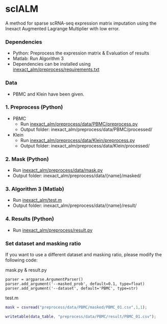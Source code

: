 # scIALM
A method for sparse scRNA-seq expression matrix imputation using the Inexact Augmented Lagrange Multiplier with low error.

### Dependencies
* Python: Preprocess the expression matrix & Evaluation of results
* Matlab:  Run Algorithm 3
* Dependencies can be installed using [inexact_alm/preprocess/requirements.txt](https://github.com/lxhfighting/scIALM/blob/main/inexact_alm/preprocess/requirements.txt)

### Data
* PBMC and Klein have been given.

### 1. Preprocess (Python)
* PBMC
  * Run [inexact_alm/preprocess/data/PBMC/preprocess.py](https://github.com/lxhfighting/scIALM/blob/main/inexact_alm/preprocess/data/PBMC/preprocess.py)
  * Output folder: inexact_alm/preprocess/data/PBMC/processed/
* Klein
  * Run [inexact_alm/preprocess/data/Klein/preprocess.py](https://github.com/lxhfighting/scIALM/blob/main/inexact_alm/preprocess/data/Klein/preprocess.py)
  * Output folder: inexact_alm/preprocess/data/Klein/processed/
 
### 2. Mask (Python)
* Run [inexact_alm/preprocess/data/mask.py](https://github.com/lxhfighting/scIALM/blob/main/inexact_alm/preprocess/data/mask.py)
* Output folder: inexact_alm/preprocess/data/{name}/masked/

### 3. Algorithm 3 (Matlab)
* Run [inexact_alm/test.m](https://github.com/lxhfighting/scIALM/blob/main/inexact_alm/test.m)
* Output folder: inexact_alm/preprocess/data/{name}/result/

### 4. Results (Python)
* Run [inexact_alm/preprocess/result.py](https://github.com/lxhfighting/scIALM/blob/main/inexact_alm/preprocess/result.py)

### Set dataset and masking ratio
If you want to use a different dataset and masking ratio, please modify the following code:

mask.py & result.py
```
parser = argparse.ArgumentParser()
parser.add_argument('--masked_prob', default=0.1, type=float)
parser.add_argument('--dataset', default='PBMC', type=str)
```
test.m
```matlab
mask = csvread("preprocess/data/PBMC/masked/PBMC_01.csv",1,1);

writetable(data_table, "preprocess/data/PBMC/result/PBMC_01.csv");
```
